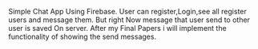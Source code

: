 Simple Chat App Using Firebase. User can register,Login,see all register users and message them.
But right Now message that user send to other user is saved On server.
After my Final Papers i will implement the functionality of showing the send messages.

